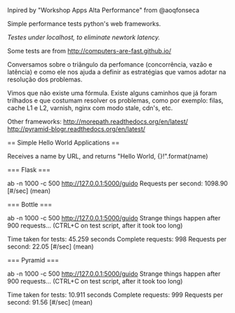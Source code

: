 Inpired by "Workshop Apps Alta Performance" from @aoqfonseca

Simple performance tests python's web frameworks.

*Testes under localhost, to eliminate newtork latency.*

Some tests are from http://computers-are-fast.github.io/

Conversamos sobre o triângulo da perfomance (concorrência, vazão e latência) e como ele nos ajuda a definir as estratégias que vamos adotar na resolução dos problemas.

Vimos que não existe uma fórmula. Existe alguns caminhos que já foram trilhados e que costumam resolver os problemas, como por exemplo: filas, cache L1 e L2,  varnish, nginx com modo stale,  cdn's, etc.

Other frameworks:
http://morepath.readthedocs.org/en/latest/
http://pyramid-blogr.readthedocs.org/en/latest/


== Simple Hello World Applications ==

Receives a name by URL, and returns "Hello World, {}!".format(name)

=== Flask ===

ab -n 1000 -c 500 http://127.0.0.1:5000/guido
Requests per second:    1098.90 [#/sec] (mean)

=== Bottle ===

ab -n 1000 -c 500 http://127.0.0.1:5000/guido
Strange things happen after 900 requests... (CTRL+C on test script, after it took too long)

Time taken for tests:   45.259 seconds
Complete requests:      998
Requests per second:    22.05 [#/sec] (mean)

=== Pyramid ===

ab -n 1000 -c 500 http://127.0.0.1:5000/guido
Strange things happen after 900 requests... (CTRL+C on test script, after it took too long)

Time taken for tests:   10.911 seconds
Complete requests:      999
Requests per second:    91.56 [#/sec] (mean)

